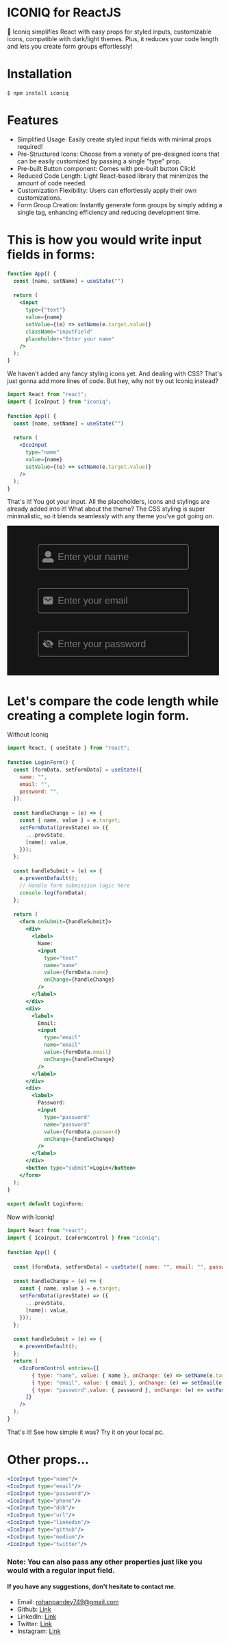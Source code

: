 # ICONIQ for ReactJS

🎉 Iconiq simplifies React with easy props for styled inputs, customizable icons, compatible with dark/light themes. Plus, it reduces your code length and lets you create form groups effortlessly!

# Installation

```
$ npm install iconiq

```

# Features

- Simplified Usage: Easily create styled input fields with minimal props required!
- Pre-Structured Icons: Choose from a variety of pre-designed icons that can be easily customized by passing a single "type" prop.
- Pre-built Button component: Comes with pre-built button <IcoButton>Click</IcoButton>!
- Reduced Code Length: Light React-based library that minimizes the amount of code needed.
- Customization Flexibility: Users can effortlessly apply their own customizations.
- Form Group Creation: Instantly generate form groups by simply adding a single <IcoFormControl> tag, enhancing efficiency and reducing development time.

# This is how you would write input fields in forms:

```jsx
function App() {
  const [name, setName] = useState("")

  return (
    <input
      type={"text"}
      value={name}
      setValue={(e) => setName(e.target.value)}
      className="inputField"
      placeholder="Enter your name"
    />
  );
}
```

We haven't added any fancy styling icons yet. And dealing with CSS? That's just gonna add more lines of code.
But hey, why not try out Iconiq instead?

```jsx
import React from "react";
import { IcoInput } from "iconiq";

function App() {
  const [name, setName] = useState("")
  
  return (
    <IcoInput
      type="name"
      value={name}
      setValue={(e) => setName(e.target.value)}
    />
  );
}
```

That's it! You got your input. All the placeholders, icons and stylings are already added into it!
What about the theme? The CSS styling is super minimalistic, so it blends seamlessly with any theme you've got going on.

<img src="public/icoinput.png" alt="Example image"/>

<br/>

# Let's compare the code length while creating a complete login form.

Without Iconiq

```jsx
import React, { useState } from "react";

function LoginForm() {
  const [formData, setFormData] = useState({
    name: "",
    email: "",
    password: "",
  });

  const handleChange = (e) => {
    const { name, value } = e.target;
    setFormData((prevState) => ({
      ...prevState,
      [name]: value,
    }));
  };

  const handleSubmit = (e) => {
    e.preventDefault();
    // Handle form submission logic here
    console.log(formData);
  };

  return (
    <form onSubmit={handleSubmit}>
      <div>
        <label>
          Name:
          <input
            type="text"
            name="name"
            value={formData.name}
            onChange={handleChange}
          />
        </label>
      </div>
      <div>
        <label>
          Email:
          <input
            type="email"
            name="email"
            value={formData.email}
            onChange={handleChange}
          />
        </label>
      </div>
      <div>
        <label>
          Password:
          <input
            type="password"
            name="password"
            value={formData.password}
            onChange={handleChange}
          />
        </label>
      </div>
      <button type="submit">Login</button>
    </form>
  );
}

export default LoginForm;
```

Now with Iconiq!


```jsx
import React from "react";
import { IcoInput, IcoFormControl } from "iconiq";

function App() {

  const [formData, setFormData] = useState({ name: "", email: "", password: "" });

  const handleChange = (e) => {
    const { name, value } = e.target;
    setFormData((prevState) => ({
      ...prevState,
      [name]: value,
    }));
  };

  const handleSubmit = (e) => {
    e.preventDefault();
  };
  return (
    <IcoFormControl entries={[
        { type: "name", value: { name }, onChange: (e) => setName(e.target.value) },
        { type: "email", value: { email }, onChange: (e) => setEmail(e.target.value) },
        { type: "password",value: { password }, onChange: (e) => setPassword(e.target.value) },
      ]}
    />
  );
}
```

That's it! See how simple it was? Try it on your local pc.


# Other props...

```jsx
<IcoInput type="name"/>
<IcoInput type="email"/>
<IcoInput type="password"/>
<IcoInput type="phone"/>
<IcoInput type="dob"/>
<IcoInput type="url"/>
<IcoInput type="linkedin"/>
<IcoInput type="github"/>
<IcoInput type="medium"/>
<IcoInput type="twitter"/>
```

### Note: You can also pass any other properties just like you would with a regular input field.

#### If you have any suggestions, don't hesitate to contact me.

- Email: rohanpandey749@gmail.com
- Github: [Link](https://github.com/rohan749)
- LinkedIn: [Link](https://www.linkedin.com/in/rohan20231/)
- Twitter: [Link](https://twitter.com/heyrohan7)
- Instagram: [Link](https://www.instagram.com/_r.code_/)